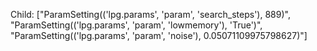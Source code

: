 Child: ["ParamSetting(('lpg.params', 'param', 'search_steps'), 889)", "ParamSetting(('lpg.params', 'param', 'lowmemory'), 'True')", "ParamSetting(('lpg.params', 'param', 'noise'), 0.05071109975798627)"]